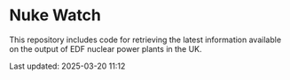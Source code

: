 # Nuke Watch

This repository includes code for retrieving the latest information available on the output of EDF nuclear power plants in the UK.

Last updated: 2025-03-20 11:12